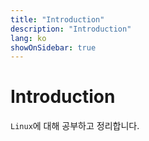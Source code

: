 ```yaml
---
title: "Introduction"
description: "Introduction"
lang: ko
showOnSidebar: true
---
```


# Introduction
`Linux`에 대해 공부하고 정리합니다.